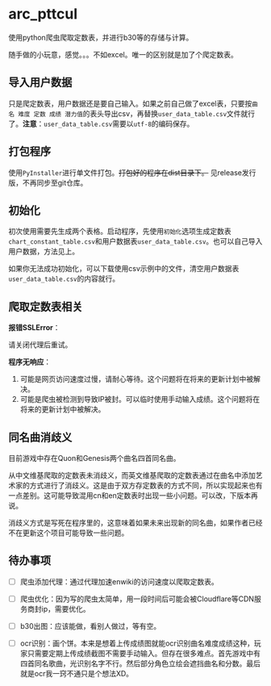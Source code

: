 # arc_pttcul

使用python爬虫爬取定数表，并进行b30等的存储与计算。

随手做的小玩意，感觉。。。不如excel。唯一的区别就是加了个爬定数表。

## 导入用户数据

只是爬定数表，用户数据还是要自己输入。如果之前自己做了excel表，只要按`曲名 难度 定数 成绩 潜力值`的表头导出csv，再替换`user_data_table.csv`文件就行了。**注意**：`user_data_table.csv`需要以`utf-8`的编码保存。

## 打包程序

使用`PyInstaller`进行单文件打包。~~打包好的程序在dist目录下。~~
见release发行版，不再同步至git仓库。
<!-- PyInstaller -F -w arc_pttcul.py -->

## 初始化

初次使用需要先生成两个表格。启动程序，先使用`初始化`选项生成定数表`chart_constant_table.csv`和用户数据表`user_data_table.csv`。也可以自己导入用户数据，方法见上。

如果你无法成功初始化，可以下载使用csv示例中的文件，清空用户数据表`user_data_table.csv`的内容就行。

## 爬取定数表相关

**报错SSLError**：

请关闭代理后重试。

**程序无响应**：

1. 可能是网页访问速度过慢，请耐心等待。这个问题将在将来的更新计划中被解决。
2. 可能是爬虫被检测到导致IP被封。可以临时使用手动输入成绩。这个问题将在将来的更新计划中被解决。

## 同名曲消歧义

目前游戏中存在Quon和Genesis两个曲名四首同名曲。

从中文维基爬取的定数表未消歧义，而英文维基爬取的定数表通过在曲名中添加艺术家的方式进行了消歧义。这是由于双方存定数表的方式不同，所以实现起来也有一点差别。这可能导致混用cn和en定数表时出现一些小问题。可以改，下版本再说。

消歧义方式是写死在程序里的，这意味着如果未来出现新的同名曲，如果作者已经不在更新这个项目可能导致一些问题。

## 待办事项

* [ ] 爬虫添加代理：通过代理加速enwiki的访问速度以爬取定数表。

* [ ] 爬虫优化：因为写的爬虫太简单，用一段时间后可能会被Cloudflare等CDN服务商封ip，需要优化。

* [ ] b30出图：应该能做，看别人做过，等有空。

* [ ] ocr识别：画个饼。本来是想着上传成绩图就能ocr识别曲名难度成绩这种，玩家只需要定期上传成绩截图不需要手动输入。但存在很多难点。首先游戏中有四首同名歌曲，光识别名字不行。然后部分角色立绘会遮挡曲名和分数。最后就是ocr我一窍不通只是个想法XD。
